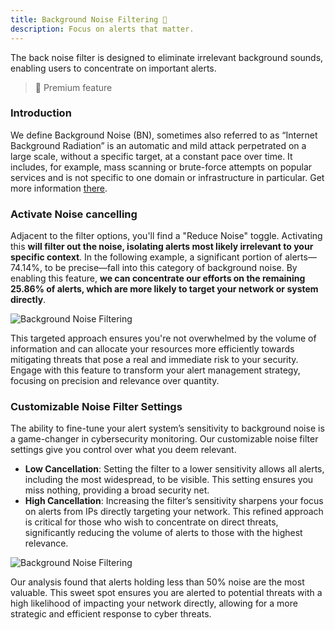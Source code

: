 ```yaml
---
title: Background Noise Filtering 🏅
description: Focus on alerts that matter.
---
```


The back noise filter is designed to eliminate irrelevant background sounds, enabling users to concentrate on important alerts.

> 🏅 Premium feature

### Introduction

We define Background Noise (BN), sometimes also referred to as “Internet Background Radiation” is an automatic and mild attack perpetrated on a large scale, without a specific target, at a constant pace over time. It includes, for example, mass scanning or brute-force attempts on popular services and is not specific to one domain or infrastructure in particular. Get more information [there](https://www.crowdsec.net/blog/background-noise-filter-available-crowdsec-console).

### Activate Noise cancelling

Adjacent to the filter options, you'll find a "Reduce Noise" toggle. Activating this **will filter out the noise, isolating alerts most likely irrelevant to your specific context**. In the following example, a significant portion of alerts—74.14%, to be precise—fall into this category of background noise. By enabling this feature, **we can concentrate our efforts on the remaining 25.86% of alerts, which are more likely to target your network or system directly**.

![Background Noise Filtering](/img/console/alerts/background-noise-activate.png)

This targeted approach ensures you're not overwhelmed by the volume of information and can allocate your resources more efficiently towards mitigating threats that pose a real and immediate risk to your security. Engage with this feature to transform your alert management strategy, focusing on precision and relevance over quantity.

### Customizable Noise Filter Settings

The ability to fine-tune your alert system’s sensitivity to background noise is a game-changer in cybersecurity monitoring. Our customizable noise filter settings give you control over what you deem relevant.

-   **Low Cancellation**: Setting the filter to a lower sensitivity allows all alerts, including the most widespread, to be visible. This setting ensures you miss nothing, providing a broad security net.
-   **High Cancellation**: Increasing the filter’s sensitivity sharpens your focus on alerts from IPs directly targeting your network. This refined approach is critical for those who wish to concentrate on direct threats, significantly reducing the volume of alerts to those with the highest relevance.

![Background Noise Filtering](/img/console/alerts/background-noise-finetune.png)

Our analysis found that alerts holding less than 50% noise are the most valuable. This sweet spot ensures you are alerted to potential threats with a high likelihood of impacting your network directly, allowing for a more strategic and efficient response to cyber threats.
